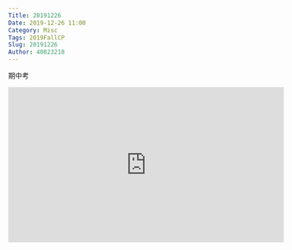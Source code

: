 ```yaml
---
Title: 20191226
Date: 2019-12-26 11:00
Category: Misc
Tags: 2019FallCP
Slug: 20191226
Author: 40823218
---
```


期中考

<!-- PELICAN_END_SUMMARY -->

<iframe width="560" height="315" src="https://www.youtube.com/embed/kbmSAB1ji4M" frameborder="0" allow="accelerometer; autoplay; encrypted-media; gyroscope; picture-in-picture" allowfullscreen></iframe>